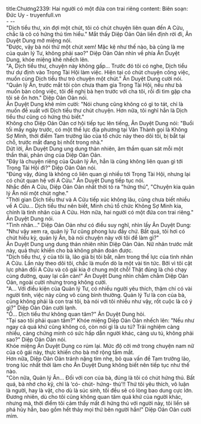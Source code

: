 title:Chương2339: Hai người có một đứa con trai riêng
content:
Biên soạn: Đức Uy - truyenfull.vn<br>- --<br>"Dịch tiểu thư, xin đợi một chút, tôi có chút chuyện liên quan đến A Cửu, chắc là cô có hứng thú tìm hiểu." Mắt thấy Diệp Oản Oản liền định rời đi, Ân Duyệt Dung mở miệng nói.<br>"Được, vậy bà nói thử một chút xem! Mặc kệ như thế nào, bà cũng là mẹ của quản lý Tư, không phải sao?" Diệp Oản Oản nhìn về phía Ân Duyệt Dung, khóe miệng khẽ nhếch lên.<br>"A, Dịch tiểu thư, chuyện này không gấp... Trước đó tôi có nghe, Dịch tiểu thư dự định vào Trọng Tài Hội làm việc. Hiện tại có chút chuyện công việc, muốn cùng Dịch tiểu thư trò chuyện một chút." Ân Duyệt Dung cười nói.<br>"Quản lý Ân, trước mắt tôi còn chưa tham gia Trọng Tài Hội, nếu như bà muốn bàn công việc, tôi đề nghị bà hẹn trước với cha tôi, rồi đi tìm gặp cha tôi sẽ ổn hơn." Diệp Oản Oản nói.<br>Ân Duyệt Dung khẽ mỉm cười: "Nói chung cũng không có gì to tát, chỉ là muốn đề xuất với Dịch tiểu thư chút chuyện. Hơn nữa, tôi nghĩ hẳn là Dịch tiểu thư cũng có hứng thú biết."<br>Không cho Diệp Oản Oản cơ hội tiếp tục lên tiếng, Ân Duyệt Dung nói: "Buổi tối mấy ngày trước, có một thế lực địa phương tại Vân Thành gọi là Không Sợ Minh, thời điểm Tam trưởng lão của tổ chức này theo dõi tôi, bị bắt tại chỗ, trước mắt đang bị nhốt trong nhà."<br>Dứt lời, Ân Duyệt Dung ung dung thản nhiên, âm thầm quan sát mỗi một thần thái, phản ứng của Diệp Oản Oản.<br>"Đây là chuyện riêng của Quản lý Ân, hẳn là cũng không liên quan gì tới Trọng Tài Hội đi?" Diệp Oản Oản nói.<br>"Đúng vậy, đúng là không có liên quan gì nhiều tới Trọng Tài Hội, nhưng lại có chút quan hệ với A Cửu." Ân Duyệt Dung tiếp tục nói.<br>Nhắc đến A Cửu, Diệp Oản Oản nhất thời tỏ ra "hứng thú", "Chuyện kia quản lý Ân nói một chút nghe."<br>"Thời gian Dịch tiểu thư và A Cửu tiếp xúc không lâu, cũng chưa biết nhiều về A Cửu... Dịch tiểu thư nên biết, Minh chủ tổ chức Không Sợ Minh kia, chính là tình nhân của A Cửu. Hơn nữa, hai người có một đứa con trai riêng." Ân Duyệt Dung nói.<br>"Tình nhân..." Diệp Oản Oản như có điều suy nghĩ, nhìn lấy Ân Duyệt Dung: "Như vậy xem ra, quản lý Tư cũng phong lưu đấy chứ. Bất quá, tôi hơi có chút hiếu kỳ, quản lý Ân, bà nói chuyện này với tôi để làm gì?"<br>Ân Duyệt Dung ung dung thản nhiên nhìn Diệp Oản Oản. Nữ nhân trước mắt này, quả thực khiến cho bà không phán đoán được.<br>"Dịch tiểu thư, ý của tôi là, lão già bị tôi bắt, nằm trong thế lực của tình nhân A Cửu. Lần này theo dõi tôi, chắc là muốn dò la một vài tin tức. Bởi vì tôi cật lực phản đối A Cửu và cô gái kia ở chung một chỗ! Thật đúng là chó chạy cùng đường, quay lại cắn càn!" Ân Duyệt Dung nhìn chằm chằm Diệp Oản Oản, ngoài cười nhưng trong không cười.<br>"A... Với điều kiện của Quản lý Tư, có nhiều người yêu thích, thậm chí có vài người tình, việc này cũng vô cùng bình thường. Quản lý Tư là con của bà, cũng không phải là con trai tôi, bà nói với tôi nhiều như vậy, rốt cuộc là có ý gì?" Diệp Oản Oản cười lạnh.<br>"Ồ... Dịch tiểu thư không quan tâm?" Ân Duyệt Dung hỏi.<br>"Tại sao tôi phải quan tâm?" Khóe miệng Diệp Oản Oản nhếch lên: "Nếu như ngay cả quá khứ cũng không có, còn nói gì là ưu tú? Trải nghiệm càng nhiều, càng chứng minh có sức hấp dẫn người khác, càng ưu tú, không phải sao?" Diệp Oản Oản nói.<br>Khóe miệng Ân Duyệt Dung co rúm lại. Mức độ cởi mở trong chuyện nam nữ của cô gái này, thực khiến cho bà mở rộng tầm mắt.<br>Hơn nữa, Diệp Oản Oản tránh nặng tìm nhẹ, bỏ qua vấn đề Tam trưởng lão, trong lúc nhất thời làm cho Ân Duyệt Dung không biết nên tiếp tục như thế nào.<br>"Còn nữa, Quản lý Ân... Đối với con của bà, đúng là tôi có chút hứng thú. Bất quá, bà nhớ cho kỹ, chỉ là ‘có- chút- hứng- thú’!! Thứ tôi yêu thích, vô luận là người, hay là vật, cho dù là súc sinh, tôi đều sẽ có lòng bao dung cực lớn. Đương nhiên, dù cho tôi cũng không quan tâm quá khứ của người khác, nhưng mà, thời điểm tôi cảm thấy mất đi hứng thú với người này, tôi liền sẽ phá hủy hắn, bao gồm hết thảy mọi thứ bên người hắn!" Diệp Oản Oản cười mỉm.